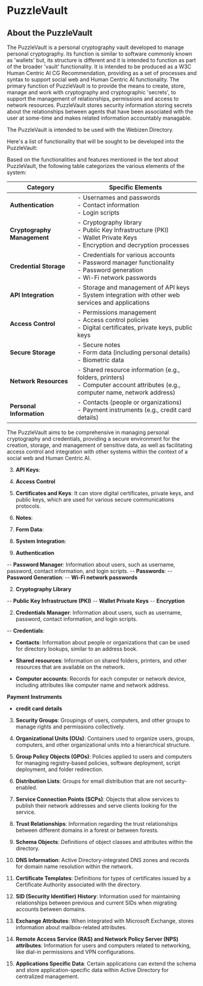 # PuzzleVault

## About the PuzzleVault
The PuzzleVault is a personal cryptography vault developed to manage personal cryptography.  its function is similar to software commonly known as 'wallets' but, its structure is different and it is intended to function as part of the broader 'vault' functionality.  It is intended to be produced as a W3C Human Centric AI CG Recommendation, providing as a set of processes and syntax to support social web and Human Centric AI functionality.  The primary function of PuzzleVault is to provide the means to create, store, manage and work with cryptography and cryptographic 'secrets', to support the management of relationships, permissions and access to network resources. PuzzleVault stores security information storing secrets about the relationships between agents that have been associated with the user at some-time and makes related information accountably managable. 

The PuzzleVault is intended to be used with the Webizen Directory.  

Here's a list of functionality that will be sought to be developed into the PuzzleVault:


Based on the functionalities and features mentioned in the text about PuzzleVault, the following table categorizes the various elements of the system:

| Category                  | Specific Elements |
|---------------------------|-------------------|
| **Authentication**        | - Usernames and passwords <br> - Contact information <br> - Login scripts |
| **Cryptography Management**| - Cryptography library <br> - Public Key Infrastructure (PKI) <br> - Wallet Private Keys <br> - Encryption and decryption processes |
| **Credential Storage**    | - Credentials for various accounts <br> - Password manager functionality <br> - Password generation <br> - Wi-Fi network passwords |
| **API Integration**       | - Storage and management of API keys <br> - System integration with other web services and applications |
| **Access Control**        | - Permissions management <br> - Access control policies <br> - Digital certificates, private keys, public keys |
| **Secure Storage**        | - Secure notes <br> - Form data (including personal details) <br> - Biometric data |
| **Network Resources**     | - Shared resource information (e.g., folders, printers) <br> - Computer account attributes (e.g., computer name, network address) |
| **Personal Information**  | - Contacts (people or organizations) <br> - Payment instruments (e.g., credit card details) |

The PuzzleVault aims to be comprehensive in managing personal cryptography and credentials, providing a secure environment for the creation, storage, and management of sensitive data, as well as facilitating access control and integration with other systems within the context of a social web and Human Centric AI.

3. **API Keys**: 

8. **Access Control**

8. **Certificates and Keys**: It can store digital certificates, private keys, and public keys, which are used for various secure communications protocols.

9. **Notes**: 

10. **Form Data**: 

11. **System Integration**: 

1. **Authentication**

-- **Password Manager**: Information about users, such as username, password, contact information, and login scripts.
-- **Passwords**: 
-- **Password Generation**: 
-- **Wi-Fi network passwords**


2. **Cryptography Library**

-- **Public Key Infrastructure (PKI)** 
-- **Wallet Private Keys** 
-- **Encryption** 

2. **Credentials Manager**: Information about users, such as username, password, contact information, and login scripts.

-- **Credentials**: 

- **Contacts**: Information about people or organizations that can be used for directory lookups, similar to an address book.

- **Shared resources**: Information on shared folders, printers, and other resources that are available on the network.

- **Computer accounts**: Records for each computer or network device, including attributes like computer name and network address.

**Payment Instruments**
- **credit card details**


3. **Security Groups**: Groupings of users, computers, and other groups to manage rights and permissions collectively.

4. **Organizational Units (OUs)**: Containers used to organize users, groups, computers, and other organizational units into a hierarchical structure.

5. **Group Policy Objects (GPOs)**: Policies applied to users and computers for managing registry-based policies, software deployment, script deployment, and folder redirection.



8. **Distribution Lists**: Groups for email distribution that are not security-enabled.

9. **Service Connection Points (SCPs)**: Objects that allow services to publish their network addresses and serve clients looking for the service.

10. **Trust Relationships**: Information regarding the trust relationships between different domains in a forest or between forests.

11. **Schema Objects**: Definitions of object classes and attributes within the directory.

12. **DNS Information**: Active Directory-integrated DNS zones and records for domain name resolution within the network.

13. **Certificate Templates**: Definitions for types of certificates issued by a Certificate Authority associated with the directory.


15. **SID (Security Identifier) History**: Information used for maintaining relationships between previous and current SIDs when migrating accounts between domains.

16. **Exchange Attributes**: When integrated with Microsoft Exchange, stores information about mailbox-related attributes.

17. **Remote Access Service (RAS) and Network Policy Server (NPS) attributes**: Information for users and computers related to networking, like dial-in permissions and VPN configurations.

18. **Applications Specific Data**: Certain applications can extend the schema and store application-specific data within Active Directory for centralized management.